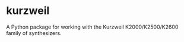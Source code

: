 # kurzweil
A Python package for working with the Kurzweil K2000/K2500/K2600 family of synthesizers.
